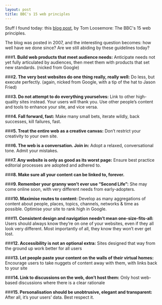 ```yaml
---
layout: post
title: BBC's 15 web principles
---
```


Stuff I found today: this [blog post](http://www.tomski.com/archive/new_archive/000063.html), by Tom Loosemore: The BBC's 15 web principles. 

The blog was posted in 2007, and the interesting question becomes: how well have we done since? Are we still abiding by these guidelines today?

###**1. Build web products that meet audience needs:** 
Anticipate needs not yet fully articulated by audiences, then meet them with products that set new standards. (nicked from Google)

###**2. The very best websites do one thing really, really well:** 
Do less, but execute perfectly. (again, nicked from Google, with a tip of the hat to Jason Fried)

###**3. Do not attempt to do everything yourselves:** 
Link to other high-quality sites instead. Your users will thank you. Use other people’s content and tools to enhance your site, and vice versa.

###**4. Fall forward, fast:** 
Make many small bets, iterate wildly, back successes, kill failures, fast.

###**5. Treat the entire web as a creative canvas:** 
Don’t restrict your creativity to your own site.

###**6. The web is a conversation. Join in:** 
Adopt a relaxed, conversational tone. Admit your mistakes.

###**7. Any website is only as good as its worst page:** 
Ensure best practice editorial processes are adopted and adhered to.

###**8. Make sure all your content can be linked to, forever.**

###**9. Remember your granny won’t ever use “Second Life”:** 
She may come online soon, with very different needs from early-adopters.

###**10. Maximise routes to content:** 
Develop as many aggregations of content about people, places, topics, channels, networks & time as possible. Optimise your site to rank high in Google.

###**11. Consistent design and navigation needn’t mean one-size-fits-all:** 
Users should always know they’re on one of your websites, even if they all look very different. Most importantly of all, they know they won’t ever get lost.

###**12. Accessibility is not an optional extra:** 
Sites designed that way from the ground up work better for all users

###**13. Let people paste your content on the walls of their virtual homes:** 
Encourage users to take nuggets of content away with them, with links back to your site

###**14. Link to discussions on the web, don’t host them:** 
Only host web-based discussions where there is a clear rationale

###**15. Personalisation should be unobtrusive, elegant and transparent:** 
After all, it’s your users’ data. Best respect it.
